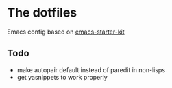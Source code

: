 The dotfiles
============

Emacs config based on [emacs-starter-kit](https://github.com/technomancy/emacs-starter-kit)

Todo
----

- make autopair default instead of paredit in non-lisps
- get yasnippets to work properly